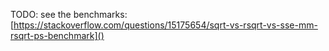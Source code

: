 TODO:
see the benchmarks:
[https://stackoverflow.com/questions/15175654/sqrt-vs-rsqrt-vs-sse-mm-rsqrt-ps-benchmark]()
